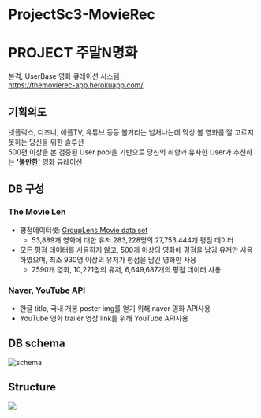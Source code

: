 # ProjectSc3-MovieRec

# PROJECT 주말N명화
본격, UserBase 영화 큐레이션 시스템  
https://themovierec-app.herokuapp.com/
## 기획의도
넷플릭스, 디즈니, 애플TV, 유튜브 등등 볼거리는 넘처나는데 막상 볼 영화를 잘 고르지 못하는 당신을 위한 솔루션  
500편 이상을 본 검증된 User pool을 기반으로 당신의 취향과 유사한 User가 추천하는 **'볼만한'** 영화 큐레이션

## DB 구성
### The Movie Len
- 평점데이터셋: [GroupLens Movie data set](https://grouplens.org/datasets/movielens/) 
  - 53,889개 영화에 대한 유저 283,228명의 27,753,444개 평점 데이터
- 모든 평점 데이터를 사용하지 않고, 500개 이상의 영화에 평점을 남김 유저만 사용하였으며, 최소 930명 이상의 유저가 평점을 남긴 영화만 사용
  - 2590개 영화, 10,221명의 유저, 6,649,687개의 평점 데이터 사용
### Naver, YouTube API
- 한글 title, 국내 개봉 poster img를 얻기 위해 naver 영화 API사용
- YouTube 영화 trailer 영상 link를 위해 YouTube API사용


## DB schema
![schema](https://user-images.githubusercontent.com/74405346/112937095-031d3380-9162-11eb-805c-75ad417bdc40.png)

## Structure
![](https://user-images.githubusercontent.com/74405346/113112674-68495580-9244-11eb-8aad-5bf2fca738b5.png)
